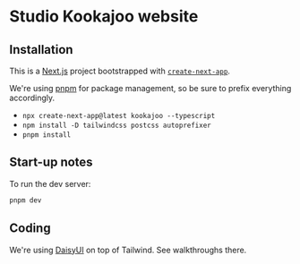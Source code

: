 # Studio Kookajoo website

## Installation

This is a [Next.js](https://nextjs.org/) project bootstrapped with
[`create-next-app`](https://github.com/vercel/next.js/tree/canary/packages/create-next-app).

We're using [pnpm](https://pnpm.io/cli/add) for package management, so be sure to prefix everything accordingly.

- `npx create-next-app@latest kookajoo --typescript`
- `npm install -D tailwindcss postcss autoprefixer`
- `pnpm install`

## Start-up notes

To run the dev server:

```bash
pnpm dev
```

## Coding

We're using [DaisyUI](https://daisyui.com/components) on top of Tailwind. See walkthroughs there.
